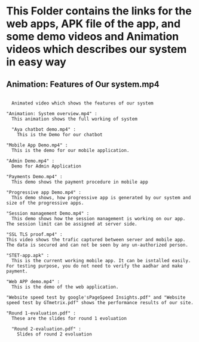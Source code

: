 # This Folder contains the links for the web apps, APK file of the app, and some demo videos and Animation videos which describes our system in easy way
## Animation: Features of Our system.mp4
```

  Animated video which shows the features of our system
```

```
"Animation: System overview.mp4" :
  This animation shows the full working of system 
```

```
  "Aya chatbot demo.mp4" :
    This is the Demo for our chatbot 
```

```
"Mobile App Demo.mp4" :
  This is the demo for our mobile application. 
```

```
"Admin Demo.mp4" :
  Demo for Admin Application
```

```
"Payments Demo.mp4" :
  This demo shows the payment procedure in mobile app
```

```
"Progressive app Demo.mp4" :
  This demo shows, how progressive app is generated by our system and size of the progressive apps.
```

```
"Session management Demo.mp4" :
  This demo shows how the session management is working on our app. The session limit can be assigned at server side. 
```

```
"SSL TLS proof.mp4" :
This video shows the trafic captured between server and mobile app. The data is secured and can not be seen by any un-authorized person.
```

```
"STET-app.apk" :
  This is the current working mobile app. It can be isntalled easily. For testing purpose, you do not need to verify the aadhar and make payment. 
```

```
"Web APP demo.mp4" : 
  This is the demo of the web application. 
```

```
"Website speed test by google'sPageSpeed Insights.pdf" and "Website speed test by GTmetrix.pdf" shows the performance results of our site. 
```

```
"Round 1-evaluation.pdf" :
  These are the slides for round 1 evoluation 
```

```
  "Round 2-evaluation.pdf" :
    Slides of round 2 evoluation
```


